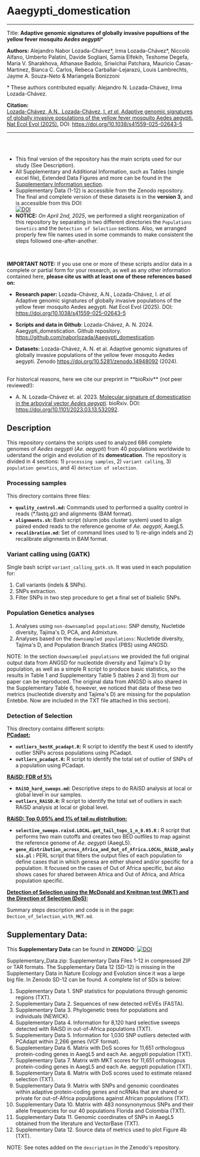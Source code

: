 # Aaegypti_domestication
---
Title:
**Adaptive genomic signatures of globally invasive popultions of the yellow fever mosquito *Aedes aegypti****



**Authors:** Alejandro Nabor Lozada-Chávez*, Irma Lozada-Chávez*, Niccolò Alfano, Umberto Palatini, Davide Sogliani, Samia Elfekih, Teshome Degefa, Maria V. Sharakhova, Athanase Badolo, Sriwichai Patchara, Mauricio Casas-Martinez, Bianca C. Carlos, Rebeca Carballar-Lejarazú, Louis Lambrechts, Jayme A. Souza-Neto & Mariangela Bonizzoni

\* These authors contributed equally: Alejandro N. Lozada-Chávez, Irma Lozada-Chávez.


**Citation:**\
[Lozada-Chávez, A.N., Lozada-Chávez, I. *et al.* Adaptive genomic signatures of globally invasive populations of the yellow fever mosquito Aedes aegypti. Nat Ecol Evol (2025).](https://doi.org/10.1038/s41559-025-02643-5) DOI: https://doi.org/10.1038/s41559-025-02643-5

--- 
<br>
<br>

* This final version of the repository has the main scripts used for our study (See Description). 
* All Supplementary and Additional Information, such as Tables (single excel file), Extended Data Figures and more can be found in the [Supplementary Information section](https://www.nature.com/articles/s41559-025-02643-5#Sec29).
* Supplementary Data (1-12) is accessible from the Zenodo repository. The final and complete version of these datasets is in the **version 3**, and is accessible from this DOI:\
[![DOI](https://zenodo.org/badge/DOI/10.5281/zenodo.14948092.svg)](https://doi.org/10.5281/zenodo.14948092)
* **NOTICE:** *On April 2nd, 2025*, we performed a slight reorganization of this repository by separating in two different directories the `Populations Genetics` and the `Detection of Selection` sections. Also, we arranged  properly few file names used in some commands to make consistent the steps followed one-after-another.   

<br>

**IMPORTANT NOTE:** If you use one or more of these scripts and/or data in a complete or partial form for your research, as well as any other information contained here, **please cite us with at least one of these references based on:**

   * **Research paper:** Lozada-Chávez, A.N., Lozada-Chávez, I. *et al.* Adaptive genomic signatures of globally invasive populations of the yellow fever mosquito Aedes aegypti. Nat Ecol Evol (2025). DOI: https://doi.org/10.1038/s41559-025-02643-5
   * **Scripts and data in Github**:  Lozada-Chávez, A. N. 2024. Aaegypti_domestication. Github repository. https://github.com/naborlozada/Aaegypti_domestication.

   * **Datasets:** Lozada-Chávez, A. N. et al. Adaptive genomic signatures of globally invasive populations of the yellow fever mosquito Aedes aegypti. Zenodo https://doi.org/10.5281/zenodo.14948092 (2024).
   

<br>
For historical reasons, here we cite our preprint in **bioRxiv** (not peer reviewed!):

* A. N. Lozada-Chávez et. al. 2023. [Molecular signature of domestication in the arboviral vector *Aedes aegypti*](https://doi.org/10.1101/2023.03.13.532092). bioRxiv. DOI: https://doi.org/10.1101/2023.03.13.532092. 


## 
## Description

This repository contains the scripts used to analyzed 686 complete genomes of *Aedes aegypti* (*Ae. aegypti*) from 40 populations worldwide to uderstand the origin and evolution of its **domestication**. The repository is divided in 4 sections: 1) `processing samples`, 2) `variant calling`, 3) `population genetics`, and 4) `detection of selection`.



### Processing samples

This directory contains three files:
* **`quality_control.md`:** Commands used to performed a quality control in reads (\*.fastq.gz) and alignments (BAM format).
* **`alignments.sh`:** Bash script (slurm jobs cluster system) used to align paired ended reads to the reference genome of *Ae. aegypti*, AaegL5.
* **`recalibration.md`:** Set of command lines used to 1) re-align indels and 2) recalibrate alignments in BAM format.
  

### Variant calling using (GATK)

Single bash script `variant_calling_gatk.sh`. It was used in each population for:
  1) Call variants (indels & SNPs). 
  2) SNPs extraction.
  3) Filter SNPs in two step procedure to get a final set of biallelic SNPs.


### Population Genetics analyses

  1) Analyses using `non-downsampled populations`: SNP density, Nucletide diversity, Tajima's D, PCA, and Admixture.  
  2) Analyses based on the `downsampled populations`: Nucletide diversity, Tajima's D, and Population Branch Statics (PBS) using ANGSD.

NOTE: In the section `downsampled populations` we provided the full original output data from ANGSD for nucleotide diversity and Tajima's D by population, as well as a simple R script to produce basic statistics, so the results in Table 1 and Supplementary Table 5 (tables 2 and 3) from our paper can be reproduced. The original data from ANGSD is also shared in the Supplementary Table 6, however, we noticed that data of these two metrics (nucleotide diversity and Tajima's D) are missing for the population Entebbe. Now are included in the TXT file attached in this section).

### Detection of Selection

This directory contains different scripts:\
<ins>**PCadapt:**</ins>
* **`outliers_bestK_pcadapt.R`:** R script to identify the best K used to identify outlier SNPs across populations using PCadapt.
* **`outliers_pcadapt.R`:** R script to identify the total set of outlier of SNPs of a population using PCadapt.

<ins>**RAiSD: FDR of 5%**</ins>
* **`RAiSD_hard_sweeps.md`:** Descriptive steps to do RAiSD analysis at local or global level in our samples.
* **`outliers_RAiSD.R`:** R script to identify the total set of outliers in each RAiSD analysis at local or global level.

<ins>**RAiSD: Top 0.05% and 1% of tail `mu` distribution:**</ins>
* **`selective_sweeps.raisd.LOCAL.get_tail_tops_1_n_0.05.R` :** R script that performs two main cutoffs and creates two BED outfiles to map against the reference genome of *Ae. aegypti* (AaegL5).
* **`gene_distribution_across_Africa_and_Out_of_Africa.LOCAL_RAiSD_analysis.pl` :** PERL script that filters the output files of each population to define cases that in which genesa are either shared and/or specific for a  population. It focused on the cases of Out of Africa specific, but also shows cases for shared between Africa and Out of Africa, and Africa population specific.

<ins>**Detection of Selection using the McDonald and Kreitman test (MKT) and the Direction of Selection (DoS):**</ins>

Summary steps description and code is in the page: `Dection_of_Selection_with_MKT.md`. 


## 
## Supplementary Data: 

This **Supplementary Data** can be found in **ZENODO**: [![DOI](https://zenodo.org/badge/DOI/10.5281/zenodo.14948092.svg)](https://doi.org/10.5281/zenodo.14948092)


Supplementary_Data.zip: Supplementary Data Files 1-12 in compressed ZIP or TAR formats. The Supplementary Data 12 (SD-12) is missing in the Supplementary Data in Nature Ecology and Evolution since it was a large big file. In Zenodo SD-12 can be found. A complete list of SDs is below:

1) Supplementary Data 1. SNP statistics for populations through genomic regions (TXT). 
2) Supplementary Data 2. Sequences of new detected nrEVEs (FASTA). 
3) Supplementary Data 3. Phylogenetic trees for populations and individuals (NEWICK). 
4) Supplementary Data 4. Information for 8,120 hard selective sweeps detected with RAiSD in out-of-Africa populations (TXT). 
5) Supplementary Data 5. Information for 1,030 SNP outliers detected with PCAdapt within 2,266 genes (VCF format). 
6) Supplementary Data 6. Matrix with DoS scores for 11,651 orthologous protein-coding genes in AaegL5 and each Ae. aegypti population (TXT). 
7) Supplementary Data 7. Matrix with MKT scores for 11,651 orthologous protein-coding genes in AaegL5 and each Ae. aegypti population (TXT). 
8) Supplementary Data 8. Matrix with DoS scores used to estimate relaxed selection (TXT). 
9) Supplementary Data 9. Matrix with SNPs and genomic coordinates within adaptive protein-coding genes and ncRNAs that are shared or private for out-of-Africa populations against African populations (TXT). 
10) Supplementary Data 10. Matrix with 483 nonsynonymous SNPs and their allele frequencies for our 40 populations Florida and Colombia (TXT).
11) Supplementary Data 11. Genomic coordinates of SNPs in AaegL5 obtained from the literature and VectorBase (TXT). 
12) Supplementary Data 12. Source data of metrics used to plot Figure 4b (TXT).


NOTE: See notes added on the `description` in the Zenodo's repository.

